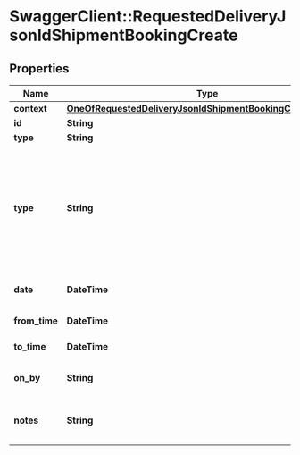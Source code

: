 # SwaggerClient::RequestedDeliveryJsonldShipmentBookingCreate

## Properties
Name | Type | Description | Notes
------------ | ------------- | ------------- | -------------
**context** | [**OneOfRequestedDeliveryJsonldShipmentBookingCreateContext**](OneOfRequestedDeliveryJsonldShipmentBookingCreateContext.md) |  | [optional] 
**id** | **String** |  | [optional] 
**type** | **String** |  | [optional] 
**type** | **String** |           [R] Regular Delivery,          [M] Must Delivery,          [S] Special Delivery,          [D] Direct to Consignee,          [H] Hold on Dock       | 
**date** | **DateTime** | Delivery date YYYY-MM-DD | 
**from_time** | **DateTime** | Time between | 
**to_time** | **DateTime** | Time between | 
**on_by** | **String** |           [O] On,           [B] By           | [default to &#x27;[B] By&#x27;]
**notes** | **String** | Requested pickup related notes | [optional] 

